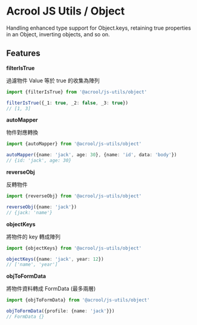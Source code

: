 # Acrool JS Utils / Object

<p>
    Handling enhanced type support for Object.keys, retaining true properties in an Object, inverting objects, and so on.
</p>



## Features

**filterIsTrue**

過濾物件 Value 等於 true 的收集為陣列

```ts
import {filterIsTrue} from '@acrool/js-utils/object'

filterIsTrue({_1: true, _2: false, _3: true})
// [1, 3]
```

**autoMapper**

物件對應轉換

```ts
import {autoMapper} from '@acrool/js-utils/object'

autoMapper({name: 'jack', age: 30}, {name: 'id', data: 'body'})
// {id: 'jack', age: 30}
```

**reverseObj**

反轉物件    

```ts
import {reverseObj} from '@acrool/js-utils/object'

reverseObj({name: 'jack'})
// {jack: 'name'}
```

**objectKeys**

將物件的 key 轉成陣列

```ts
import {objectKeys} from '@acrool/js-utils/object'

objectKeys({name: 'jack', year: 12})
// ['name', 'year']
```

**objToFormData**

將物件資料轉成 FormData (最多兩層)

```ts
import {objToFormData} from '@acrool/js-utils/object'

objToFormData({profile: {name: 'jack'}})
// FormData {}
```